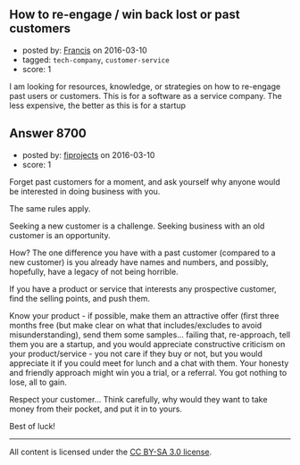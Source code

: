 ## How to re-engage / win back lost or past customers

- posted by: [Francis](https://stackexchange.com/users/8010650/francis) on 2016-03-10
- tagged: `tech-company`, `customer-service`
- score: 1

I am looking for resources, knowledge, or strategies on how to re-engage past users or customers. This is for a software as a service company. The less expensive, the better as this is for a startup


## Answer 8700

- posted by: [fiprojects](https://stackexchange.com/users/5370155/fiprojects) on 2016-03-10
- score: 1

Forget past customers for a moment, and ask yourself why anyone would be interested in doing business with you.

The same rules apply.

Seeking a new customer is a challenge.
Seeking business with an old customer is an opportunity.

How? The one difference you have with a past customer (compared to a new customer) is you already have names and numbers, and possibly, hopefully, have a legacy of not being horrible.

If you have a product or service that interests any prospective customer, find the selling points, and push them.

Know your product - if possible, make them an attractive offer (first three months free (but make clear on what that includes/excludes to avoid misunderstanding), send them some samples... failing that, re-approach, tell them you are a startup, and you would appreciate constructive criticism on your product/service - you not care if they buy or not, but you would appreciate it if you could meet for lunch and a chat with them. Your honesty and friendly approach might win you a trial, or a referral. You got nothing to lose, all to gain.

Respect your customer... Think carefully, why would they want to take money from their pocket, and put it in to yours.

Best of luck!



---

All content is licensed under the [CC BY-SA 3.0 license](https://creativecommons.org/licenses/by-sa/3.0/).
